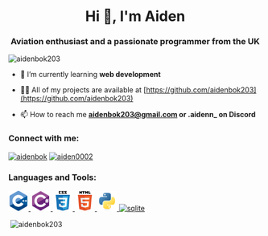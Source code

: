 <h1 align="center">Hi 👋, I'm Aiden</h1>
<h3 align="center">Aviation enthusiast and a passionate programmer from the UK</h3>

<p align="left"> <img src="https://komarev.com/ghpvc/?username=aidenbok203&label=Profile%20views&color=0e75b6&style=flat" alt="aidenbok203" /> </p>

- 🌱 I’m currently learning **web development**

- 👨‍💻 All of my projects are available at [https://github.com/aidenbok203](https://github.com/aidenbok203)

- 📫 How to reach me **aidenbok203@gmail.com or .aidenn_ on Discord**

<h3 align="left">Connect with me:</h3>
<p align="left">
<a href="https://linkedin.com/in/aidenbok" target="blank"><img align="center" src="https://raw.githubusercontent.com/rahuldkjain/github-profile-readme-generator/master/src/images/icons/Social/linked-in-alt.svg" alt="aidenbok" height="30" width="40" /></a>
<a href="https://www.youtube.com/@aiden0002" target="blank"><img align="center" src="https://raw.githubusercontent.com/rahuldkjain/github-profile-readme-generator/master/src/images/icons/Social/youtube.svg" alt="aiden0002" height="30" width="40" /></a>
</p>

<h3 align="left">Languages and Tools:</h3>
<p align="left"> <a href="https://www.w3schools.com/cpp/" target="_blank" rel="noreferrer"> <img src="https://raw.githubusercontent.com/devicons/devicon/master/icons/cplusplus/cplusplus-original.svg" alt="cplusplus" width="40" height="40"/> </a> <a href="https://www.w3schools.com/cs/" target="_blank" rel="noreferrer"> <img src="https://raw.githubusercontent.com/devicons/devicon/master/icons/csharp/csharp-original.svg" alt="csharp" width="40" height="40"/> </a> <a href="https://www.w3schools.com/css/" target="_blank" rel="noreferrer"> <img src="https://raw.githubusercontent.com/devicons/devicon/master/icons/css3/css3-original-wordmark.svg" alt="css3" width="40" height="40"/> </a> <a href="https://www.w3.org/html/" target="_blank" rel="noreferrer"> <img src="https://raw.githubusercontent.com/devicons/devicon/master/icons/html5/html5-original-wordmark.svg" alt="html5" width="40" height="40"/> </a> <a href="https://www.python.org" target="_blank" rel="noreferrer"> <img src="https://raw.githubusercontent.com/devicons/devicon/master/icons/python/python-original.svg" alt="python" width="40" height="40"/> </a> <a href="https://www.sqlite.org/" target="_blank" rel="noreferrer"> <img src="https://www.vectorlogo.zone/logos/sqlite/sqlite-icon.svg" alt="sqlite" width="40" height="40"/> </a> </p>

<p>&nbsp;<img align="center" src="https://github-readme-stats.vercel.app/api?username=aidenbok203&show_icons=true&locale=en" alt="aidenbok203" /></p>
